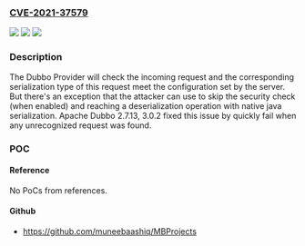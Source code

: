 ### [CVE-2021-37579](https://cve.mitre.org/cgi-bin/cvename.cgi?name=CVE-2021-37579)
![](https://img.shields.io/static/v1?label=Product&message=Apache%20Dubbo&color=blue)
![](https://img.shields.io/static/v1?label=Version&message=Apache%20Dubbo%202.7.x%3C%3D%202.7.12%20&color=brighgreen)
![](https://img.shields.io/static/v1?label=Vulnerability&message=Remote%20Code%20Execution%20by%20tempering%20the%20serialization%20id%20on%20server%20side.&color=brighgreen)

### Description

The Dubbo Provider will check the incoming request and the corresponding serialization type of this request meet the configuration set by the server. But there's an exception that the attacker can use to skip the security check (when enabled) and reaching a deserialization operation with native java serialization. Apache Dubbo 2.7.13, 3.0.2 fixed this issue by quickly fail when any unrecognized request was found.

### POC

#### Reference
No PoCs from references.

#### Github
- https://github.com/muneebaashiq/MBProjects

